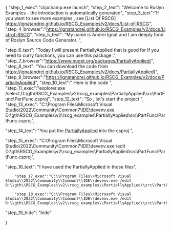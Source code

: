 {
    "step_1_exec":"clipchamp.exe launch",
    "step_2_text": "Welcome to Roslyn Examples - the introduction is automatically generated",
    "step_3_text":"If you want to see more examples , see  [List Of RSCG] https://ignatandrei.github.io/RSCG_Examples/v2/docs/List-of-RSCG",
    "step_4_browser":"https://ignatandrei.github.io/RSCG_Examples/v2/docs/List-of-RSCG",
    "step_5_text": "My name is Andrei Ignat and I am deeply fond of Roslyn Source Code Generator. ",

"step_6_text": "Today I will present PartiallyApplied  that is good for If you need to curry functions, you can use this package .",
"step_7_browser":"https://www.nuget.org/packages/PartiallyApplied/",
"step_8_text": "You can download the code from https://ignatandrei.github.io/RSCG_Examples/v2/docs/PartiallyApplied)",
"step_9_browser":"https://ignatandrei.github.io/RSCG_Examples/v2/docs/PartiallyApplied",
"step_10_text":" Here is the code ",
"step_11_exec":"explorer.exe /select,D:\\gth\\RSCG_Examples\\v2\\rscg_examples\\PartiallyApplied\\src\\PartFunc\\PartFunc.csproj",
"step_12_text": "So , let's start the project ",
"step_13_exec": "C:\\Program Files\\Microsoft Visual Studio\\2022\\Community\\Common7\\IDE\\devenv.exe D:\\gth\\RSCG_Examples\\v2\\rscg_examples\\PartiallyApplied\\src\\PartFunc\\PartFunc.csproj",

"step_14_text": "You put the  [PartiallyApplied](https://www.nuget.org/packages/PartiallyApplied/) into the csproj ",

"step_15_exec": "C:\\Program Files\\Microsoft Visual Studio\\2022\\Community\\Common7\\IDE\\devenv.exe /edit D:\\gth\\RSCG_Examples\\v2\\rscg_examples\\PartiallyApplied\\src\\PartFunc\\PartFunc.csproj",

"step_16_text": "I have used the PartiallyApplied in those files",


        "step_17_exec":"C:\\Program Files\\Microsoft Visual Studio\\2022\\Community\\Common7\\IDE\\devenv.exe /edit D:\\gth\\RSCG_Examples\\v2\\rscg_examples\\PartiallyApplied\\src\\PartFunc\\Accounting.cs",
    
        "step_18_exec":"C:\\Program Files\\Microsoft Visual Studio\\2022\\Community\\Common7\\IDE\\devenv.exe /edit D:\\gth\\RSCG_Examples\\v2\\rscg_examples\\PartiallyApplied\\src\\PartFunc\\Program.cs",
    
"step_19_hide": "hide"


}